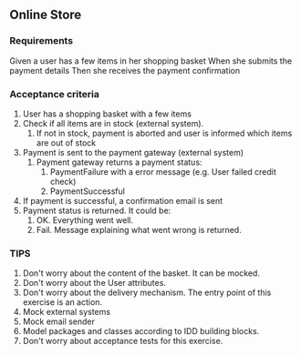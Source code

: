 Online Store
------------

### Requirements

Given a user has a few items in her shopping basket
When she submits the payment details
Then she receives the payment confirmation

### Acceptance criteria

1. User has a shopping basket with a few items
2. Check if all items are in stock (external system).
	1. If not in stock, payment is aborted and user is informed which items are out of stock
3. Payment is sent to the payment gateway (external system)
	1. Payment gateway returns a payment status:
		1. PaymentFailure with a error message (e.g. User failed credit check)
		2. PaymentSuccessful
4. If payment is successful, a confirmation email is sent
5. Payment status is returned. It could be:
	1. OK. Everything went well.
	2. Fail. Message explaining what went wrong is returned.

### TIPS

1. Don't worry about the content of the basket. It can be mocked.
2. Don't worry about the User attributes.
3. Don't worry about the delivery mechanism. The entry point of this exercise is an action.
4. Mock external systems
5. Mock email sender
6. Model packages and classes according to IDD building blocks.
7. Don't worry about acceptance tests for this exercise.